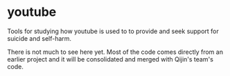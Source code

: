 # youtube
Tools for studying how youtube is used to to provide and seek support for suicide and self-harm.

There is not much to see here yet. Most of the code comes directly from an earlier project and it will be consolidated and merged with Qijin's team's code.

